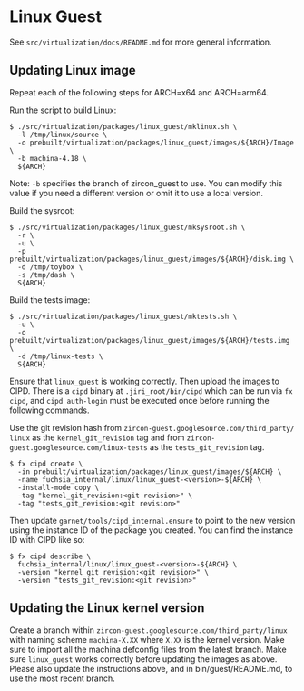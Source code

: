 # Linux Guest

See `src/virtualization/docs/README.md` for more general information.

## Updating Linux image

Repeat each of the following steps for ARCH=x64 and ARCH=arm64.

Run the script to build Linux:
```
$ ./src/virtualization/packages/linux_guest/mklinux.sh \
  -l /tmp/linux/source \
  -o prebuilt/virtualization/packages/linux_guest/images/${ARCH}/Image \
  -b machina-4.18 \
  ${ARCH}
```

Note: `-b` specifies the branch of zircon_guest to use. You can modify this
value if you need a different version or omit it to use a local version.

Build the sysroot:
```
$ ./src/virtualization/packages/linux_guest/mksysroot.sh \
  -r \
  -u \
  -p prebuilt/virtualization/packages/linux_guest/images/${ARCH}/disk.img \
  -d /tmp/toybox \
  -s /tmp/dash \
  S{ARCH}
```

Build the tests image:
```
$ ./src/virtualization/packages/linux_guest/mktests.sh \
  -u \
  -o prebuilt/virtualization/packages/linux_guest/images/${ARCH}/tests.img \
  -d /tmp/linux-tests \
  S{ARCH}
```

Ensure that `linux_guest` is working correctly. Then upload the images
to CIPD. There is a `cipd` binary at `.jiri_root/bin/cipd` which can be
run via `fx cipd`, and `cipd auth-login` must be executed once before
running the following commands.

Use the git revision hash from
`zircon-guest.googlesource.com/third_party/ linux` as the
`kernel_git_revision` tag and from
`zircon-guest.googlesource.com/linux-tests` as the `tests_git_revision`
tag.

```
$ fx cipd create \
  -in prebuilt/virtualization/packages/linux_guest/images/${ARCH} \
  -name fuchsia_internal/linux/linux_guest-<version>-${ARCH} \
  -install-mode copy \
  -tag "kernel_git_revision:<git revision>" \
  -tag "tests_git_revision:<git revision>"
```

Then update `garnet/tools/cipd_internal.ensure` to point to the new
version using the instance ID of the package you created. You can find
the instance ID with CIPD like so:

```
$ fx cipd describe \
  fuchsia_internal/linux/linux_guest-<version>-${ARCH} \
  -version "kernel_git_revision:<git revision>" \
  -version "tests_git_revision:<git revision>"
```

## Updating the Linux kernel version

Create a branch within `zircon-guest.googlesource.com/third_party/linux` with
naming scheme `machina-X.XX` where `X.XX` is the kernel version. Make sure to
import all the machina defconfig files from the latest branch. Make sure
`linux_guest` works correctly before updating the images as above. Please also
update the instructions above, and in bin/guest/README.md, to use the most
recent branch.
